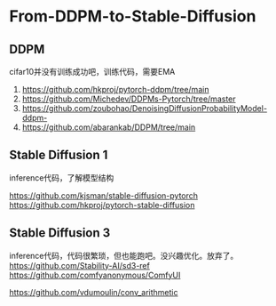 # From-DDPM-to-Stable-Diffusion

## DDPM

cifar10并没有训练成功吧，训练代码，需要EMA
1. https://github.com/hkproj/pytorch-ddpm/tree/main
2. https://github.com/Michedev/DDPMs-Pytorch/tree/master
3. https://github.com/zoubohao/DenoisingDiffusionProbabilityModel-ddpm-
4. https://github.com/abarankab/DDPM/tree/main

## Stable Diffusion 1

inference代码，了解模型结构

https://github.com/kjsman/stable-diffusion-pytorch
https://github.com/hkproj/pytorch-stable-diffusion

## Stable Diffusion 3

inference代码，代码很繁琐，但也能跑吧。没兴趣优化。放弃了。
https://github.com/Stability-AI/sd3-ref
https://github.com/comfyanonymous/ComfyUI



https://github.com/vdumoulin/conv_arithmetic


